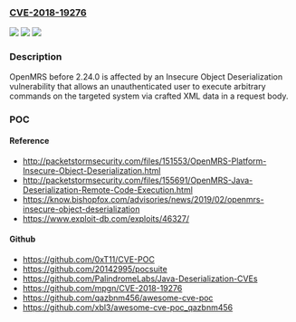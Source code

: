 ### [CVE-2018-19276](https://cve.mitre.org/cgi-bin/cvename.cgi?name=CVE-2018-19276)
![](https://img.shields.io/static/v1?label=Product&message=n%2Fa&color=blue)
![](https://img.shields.io/static/v1?label=Version&message=n%2Fa&color=blue)
![](https://img.shields.io/static/v1?label=Vulnerability&message=n%2Fa&color=brighgreen)

### Description

OpenMRS before 2.24.0 is affected by an Insecure Object Deserialization vulnerability that allows an unauthenticated user to execute arbitrary commands on the targeted system via crafted XML data in a request body.

### POC

#### Reference
- http://packetstormsecurity.com/files/151553/OpenMRS-Platform-Insecure-Object-Deserialization.html
- http://packetstormsecurity.com/files/155691/OpenMRS-Java-Deserialization-Remote-Code-Execution.html
- https://know.bishopfox.com/advisories/news/2019/02/openmrs-insecure-object-deserialization
- https://www.exploit-db.com/exploits/46327/

#### Github
- https://github.com/0xT11/CVE-POC
- https://github.com/20142995/pocsuite
- https://github.com/PalindromeLabs/Java-Deserialization-CVEs
- https://github.com/mpgn/CVE-2018-19276
- https://github.com/qazbnm456/awesome-cve-poc
- https://github.com/xbl3/awesome-cve-poc_qazbnm456

